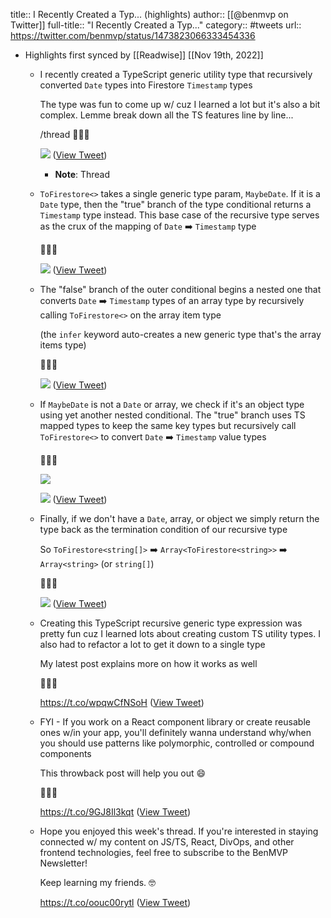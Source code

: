 title:: I Recently Created a Typ... (highlights)
author:: [[@benmvp on Twitter]]
full-title:: "I Recently Created a Typ..."
category:: #tweets
url:: https://twitter.com/benmvp/status/1473823066333454336

- Highlights first synced by [[Readwise]] [[Nov 19th, 2022]]
	- I recently created a TypeScript generic utility type that recursively converted `Date` types into Firestore `Timestamp` types
	  
	  The type was fun to come up w/ cuz I learned a lot but it's also a bit complex. Lemme break down all the TS features line by line...
	  
	  /thread 🧵👇🏾 
	  
	  ![](https://pbs.twimg.com/media/FHL5PdYUYAIaROT.png) ([View Tweet](https://twitter.com/benmvp/status/1473823066333454336))
		- **Note**: Thread
	- `ToFirestore<>` takes a single generic type param, `MaybeDate`. If it is a `Date` type, then the "true" branch of the type conditional returns a `Timestamp` type instead. This base case of the recursive type serves as the crux of the mapping of `Date` ➡️ `Timestamp` type
	  
	   🧵👇🏾 
	  
	  ![](https://pbs.twimg.com/media/FHL6eiiVIAEAxK3.png) ([View Tweet](https://twitter.com/benmvp/status/1473823070678773761))
	- The "false" branch of the outer conditional begins a nested one that converts `Date` ➡️ `Timestamp` types of an array type by recursively calling `ToFirestore<>` on the array item type
	  
	  (the `infer` keyword auto-creates a new generic type that's the array items type)
	  
	   🧵👇🏾 
	  
	  ![](https://pbs.twimg.com/media/FHL8xCkVkAAcvfx.png) ([View Tweet](https://twitter.com/benmvp/status/1473823074810093568))
	- If `MaybeDate` is not a `Date` or array, we check if it's an object type using yet another nested conditional. The "true" branch uses TS mapped types to keep the same key types but recursively call `ToFirestore<>` to convert `Date` ➡️ `Timestamp` value types
	  
	   🧵👇🏾 
	  
	  ![](https://pbs.twimg.com/media/FHMEvLKVUAIVJAH.png) 
	  
	  ![](https://pbs.twimg.com/media/FHMEvLLVUAE5wlu.png) ([View Tweet](https://twitter.com/benmvp/status/1473823079096672257))
	- Finally, if we don't have a `Date`, array, or object we simply return the type back as the termination condition of our recursive type
	  
	  So `ToFirestore<string[]>`
	  ➡️ `Array<ToFirestore<string>>`
	  ➡️ `Array<string>` (or `string[]`)
	  
	   🧵👇🏾 
	  
	  ![](https://pbs.twimg.com/media/FHMF9LQVUAEoJqi.png) ([View Tweet](https://twitter.com/benmvp/status/1473823082963894272))
	- Creating this TypeScript recursive generic type expression was pretty fun cuz I learned lots about creating custom TS utility types. I also had to refactor a lot to get it down to a single type
	  
	  My latest post explains more on how it works as well
	  
	   🧵👇🏾
	  
	  https://t.co/wpqwCfNSoH ([View Tweet](https://twitter.com/benmvp/status/1473823085316825091))
	- FYI - If you work on a React component library or create reusable ones w/in your app, you'll definitely wanna understand why/when you should use patterns like polymorphic, controlled or compound components
	  
	  This throwback post will help you out 😄
	  
	   🧵👇🏾
	  
	  https://t.co/9GJ8Il3kqt ([View Tweet](https://twitter.com/benmvp/status/1473823088017960960))
	- Hope you enjoyed this week's thread. If you're interested in staying connected w/ my content on JS/TS, React, DivOps, and other frontend technologies, feel free to subscribe to the BenMVP Newsletter!
	  
	  Keep learning my friends. 🤓
	  
	  https://t.co/oouc00rytl ([View Tweet](https://twitter.com/benmvp/status/1473823090714968065))